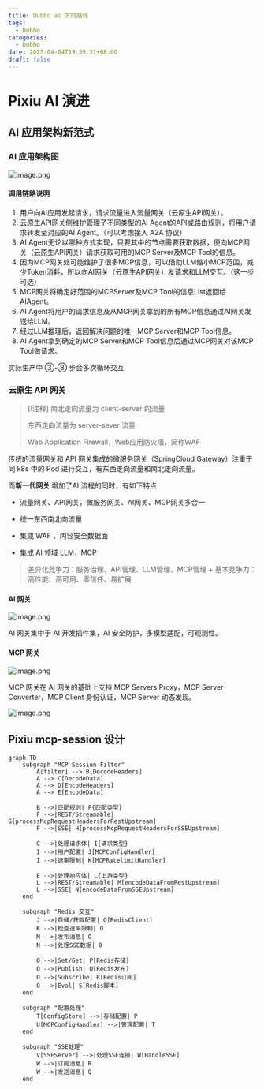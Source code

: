 ```yaml
---
title: Dubbo ai 方向路线
tags:
  - Dubbo
categories:
  - Dubbo
date: 2025-04-04T19:39:21+08:00
draft: false
---
```

# Pixiu AI 演进

## AI 应用架构新范式

### AI 应用架构图

![image.png](https://img.simi.host/20250422133722.png)

#### 调用链路说明

1. 用户向AI应用发起请求，请求流量进入流量网关（云原生API网关）。
2. 云原生API网关侧维护管理了不同类型的AI Agent的API或路由规则，将用户请求转发至对应的AI Agent。（可以考虑接入 A2A 协议）
3. AI Agent无论以哪种方式实现，只要其中的节点需要获取数据，便向MCP网关（云原生API网关）请求获取可用的MCP Server及MCP Tool的信息。
4. 因为MCP网关处可能维护了很多MCP信息，可以借助LLM缩小MCP范围，减少Token消耗，所以向AI网关（云原生API网关）发请求和LLM交互。（这一步可选）
5. MCP网关将确定好范围的MCPServer及MCP Tool的信息List返回给AIAgent。
6. AI Agent将用户的请求信息及从MCP网关拿到的所有MCP信息通过AI网关发送给LLM。
7. 经过LLM推理后，返回解决问题的唯一MCP Server和MCP Tool信息。
8. AI Agent拿到确定的MCP Server和MCP Tool信息后通过MCP网关对该MCP Tool做请求。

实际生产中 ③-⑧ 步会多次循环交互

### 云原生 API 网关

> [!注释]
> 南北走向流量为 client-server 的流量
> 
> 东西走向流量为 server-sever 流量
> 
> Web Application Firewall，Web应用防火墙，简称WAF

传统的流量网关和 API 网关集成的微服务网关（SpringCloud Gateway）注重于同 k8s 中的 Pod 进行交互，有东西走向流量和南北走向流量。

而**新一代网关** 增加了AI 流程的同时，有如下特点

- 流量网关、API网关，微服务网关、AI网关、MCP网关多合一

- 统一东西南北向流量

- 集成 WAF ，内容安全数据面

- 集成 AI 领域 LLM，MCP

> 差异化竞争力：服务治理、API管理、LLM管理、MCP管理 + 基本竞争力：高性能、高可用、零信任、易扩展

#### AI 网关

![image.png](https://img.simi.host/20250422143019.png)

AI 网关集中于 AI 开发插件集，AI 安全防护，多模型适配，可观测性。

#### MCP 网关

![image.png](https://img.simi.host/20250422145814.png)

MCP 网关在 AI 网关的基础上支持 MCP Servers Proxy，MCP Server Converter，MCP Client 身份认证，MCP Server 动态发现。

![image.png](https://img.simi.host/20250422152055.png)


## Pixiu mcp-session 设计

```mermaid
graph TD
    subgraph "MCP Session Filter"
        A[filter] --> B[DecodeHeaders]
        A --> C[DecodeData]
        A --> D[EncodeHeaders]
        A --> E[EncodeData]

        B -->|匹配规则| F{匹配类型}
        F -->|REST/Streamable| G[processMcpRequestHeadersForRestUpstream]
        F -->|SSE| H[processMcpRequestHeadersForSSEUpstream]

        C -->|处理请求体| I{请求类型}
        I -->|用户配置| J[MCPConfigHandler]
        I -->|速率限制| K[MCPRatelimitHandler]

        E -->|处理响应体| L{上游类型}
        L -->|REST/Streamable| M[encodeDataFromRestUpstream]
        L -->|SSE| N[encodeDataFromSSEUpstream]
    end

    subgraph "Redis 交互"
        J -->|存储/获取配置| O[RedisClient]
        K -->|检查速率限制| O
        M -->|发布消息| O
        N -->|处理SSE数据| O

        O -->|Set/Get| P[Redis存储]
        O -->|Publish| Q[Redis发布]
        O -->|Subscribe| R[Redis订阅]
        O -->|Eval| S[Redis脚本]
    end

    subgraph "配置处理"
        T[ConfigStore] -->|存储配置| P
        U[MCPConfigHandler] -->|管理配置| T
    end

    subgraph "SSE处理"
        V[SSEServer] -->|处理SSE连接| W[HandleSSE]
        W -->|订阅消息| R
        W -->|发送消息| Q
    end
```




